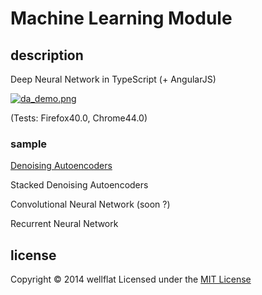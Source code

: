 # Machine Learning Module

## description

Deep Neural Network in TypeScript (+ AngularJS)

[![da_demo.png](http://rest-term.com/labs/repos/images/da_demo.png)](http://rest-term.com/labs/html5/da/)

(Tests: Firefox40.0, Chrome44.0)

### sample
[Denoising Autoencoders][DenoisingAutoencoders]

Stacked Denoising Autoencoders

Convolutional Neural Network (soon ?)

Recurrent Neural Network

license
----------
Copyright &copy; 2014 wellflat Licensed under the [MIT License][MIT]

[DenoisingAutoencoders]: http://rest-term.com/labs/html5/da/
[MIT]: http://www.opensource.org/licenses/mit-license.php
